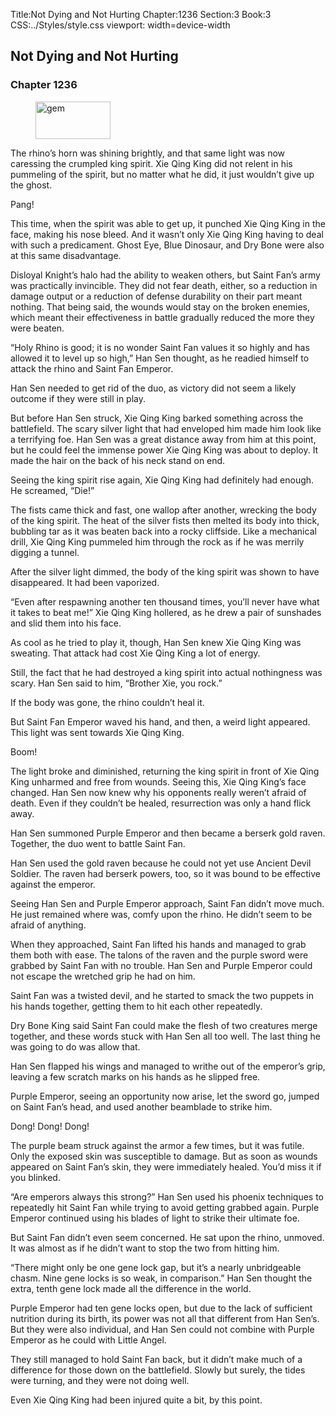 Title:Not Dying and Not Hurting 
Chapter:1236 
Section:3 
Book:3 
CSS:../Styles/style.css 
viewport: width=device-width
  
## Not Dying and Not Hurting
### Chapter 1236
  
<figure>
	<img src="../Images/gem.gif" alt="gem" id="gem" width="120" height="60" />
</figure>
  

  
The rhino’s horn was shining brightly, and that same light was now caressing the crumpled king spirit. Xie Qing King did not relent in his pummeling of the spirit, but no matter what he did, it just wouldn’t give up the ghost.

Pang!

This time, when the spirit was able to get up, it punched Xie Qing King in the face, making his nose bleed. And it wasn’t only Xie Qing King having to deal with such a predicament. Ghost Eye, Blue Dinosaur, and Dry Bone were also at this same disadvantage.

Disloyal Knight’s halo had the ability to weaken others, but Saint Fan’s army was practically invincible. They did not fear death, either, so a reduction in damage output or a reduction of defense durability on their part meant nothing. That being said, the wounds would stay on the broken enemies, which meant their effectiveness in battle gradually reduced the more they were beaten.

“Holy Rhino is good; it is no wonder Saint Fan values it so highly and has allowed it to level up so high,” Han Sen thought, as he readied himself to attack the rhino and Saint Fan Emperor.

Han Sen needed to get rid of the duo, as victory did not seem a likely outcome if they were still in play.

But before Han Sen struck, Xie Qing King barked something across the battlefield. The scary silver light that had enveloped him made him look like a terrifying foe. Han Sen was a great distance away from him at this point, but he could feel the immense power Xie Qing King was about to deploy. It made the hair on the back of his neck stand on end.

Seeing the king spirit rise again, Xie Qing King had definitely had enough. He screamed, “Die!”

The fists came thick and fast, one wallop after another, wrecking the body of the king spirit. The heat of the silver fists then melted its body into thick, bubbling tar as it was beaten back into a rocky cliffside. Like a mechanical drill, Xie Qing King pummeled him through the rock as if he was merrily digging a tunnel.

After the silver light dimmed, the body of the king spirit was shown to have disappeared. It had been vaporized.

“Even after respawning another ten thousand times, you’ll never have what it takes to beat me!” Xie Qing King hollered, as he drew a pair of sunshades and slid them into his face.

As cool as he tried to play it, though, Han Sen knew Xie Qing King was sweating. That attack had cost Xie Qing King a lot of energy.

Still, the fact that he had destroyed a king spirit into actual nothingness was scary. Han Sen said to him, “Brother Xie, you rock.”

If the body was gone, the rhino couldn’t heal it.

But Saint Fan Emperor waved his hand, and then, a weird light appeared. This light was sent towards Xie Qing King.

Boom!

The light broke and diminished, returning the king spirit in front of Xie Qing King unharmed and free from wounds. Seeing this, Xie Qing King’s face changed. Han Sen now knew why his opponents really weren’t afraid of death. Even if they couldn’t be healed, resurrection was only a hand flick away.

Han Sen summoned Purple Emperor and then became a berserk gold raven. Together, the duo went to battle Saint Fan.

Han Sen used the gold raven because he could not yet use Ancient Devil Soldier. The raven had berserk powers, too, so it was bound to be effective against the emperor.

Seeing Han Sen and Purple Emperor approach, Saint Fan didn’t move much. He just remained where was, comfy upon the rhino. He didn’t seem to be afraid of anything.

When they approached, Saint Fan lifted his hands and managed to grab them both with ease. The talons of the raven and the purple sword were grabbed by Saint Fan with no trouble. Han Sen and Purple Emperor could not escape the wretched grip he had on him.

Saint Fan was a twisted devil, and he started to smack the two puppets in his hands together, getting them to hit each other repeatedly.

Dry Bone King said Saint Fan could make the flesh of two creatures merge together, and these words stuck with Han Sen all too well. The last thing he was going to do was allow that.

Han Sen flapped his wings and managed to writhe out of the emperor’s grip, leaving a few scratch marks on his hands as he slipped free.

Purple Emperor, seeing an opportunity now arise, let the sword go, jumped on Saint Fan’s head, and used another beamblade to strike him.

Dong! Dong! Dong!

The purple beam struck against the armor a few times, but it was futile. Only the exposed skin was susceptible to damage. But as soon as wounds appeared on Saint Fan’s skin, they were immediately healed. You’d miss it if you blinked.

“Are emperors always this strong?” Han Sen used his phoenix techniques to repeatedly hit Saint Fan while trying to avoid getting grabbed again. Purple Emperor continued using his blades of light to strike their ultimate foe.

But Saint Fan didn’t even seem concerned. He sat upon the rhino, unmoved. It was almost as if he didn’t want to stop the two from hitting him.

“There might only be one gene lock gap, but it’s a nearly unbridgeable chasm. Nine gene locks is so weak, in comparison.” Han Sen thought the extra, tenth gene lock made all the difference in the world.

Purple Emperor had ten gene locks open, but due to the lack of sufficient nutrition during its birth, its power was not all that different from Han Sen’s. But they were also individual, and Han Sen could not combine with Purple Emperor as he could with Little Angel.

They still managed to hold Saint Fan back, but it didn’t make much of a difference for those down on the battlefield. Slowly but surely, the tides were turning, and they were not doing well.

Even Xie Qing King had been injured quite a bit, by this point.